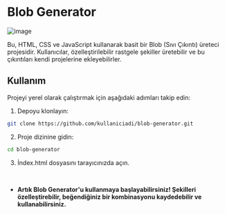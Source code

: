 # Blob Generator

![image](https://github.com/saruhanakbas/blob-generator/assets/126952556/ae7a0f02-9556-4914-b778-0be2a94ea4b9)

Bu, HTML, CSS ve JavaScript kullanarak basit bir Blob (Sıvı Çıkıntı) üreteci projesidir. Kullanıcılar, özelleştirilebilir rastgele şekiller üretebilir ve bu çıkıntıları kendi projelerine ekleyebilirler.

## Kullanım

> 

Projeyi yerel olarak çalıştırmak için aşağıdaki adımları takip edin:

1. Depoyu klonlayın:

```bash
git clone https://github.com/kullaniciadi/blob-generator.git
```

2. Proje dizinine gidin:
```bash
cd blob-generator
```

3. İndex.html dosyasını tarayıcınızda açın.

<br>
 
* **Artık Blob Generator'u kullanmaya başlayabilirsiniz! Şekilleri özelleştirebilir, beğendiğiniz bir kombinasyonu kaydedebilir ve kullanabilirsiniz.**
